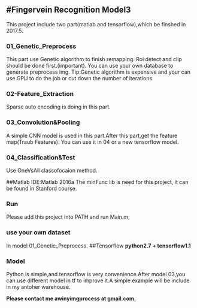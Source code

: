 #Fingervein Recognition Model3
---
This project include two part(matlab and tensorflow),which be finshed in 2017.5.

### 01_Genetic_Preprocess
This part use Genetic algorithm to finish remapping.
Roi detect and clip should be done first.(important).
You can use your own database to generate preprocess img.
Tip:Genetic algorithm is expensive and your can use GPU to do the job or cut down the number of iterations
### 02-Feature_Extraction
Sparse auto encoding is doing in this part.
### 03_Convolution&Pooling
A simple CNN model is used in this part.After this part,get the feature map(Traub Features). You can use it in 04 or a new tensorflow model.
### 04_Classification&Test
Use OneVsAll classofocaion method.
 
##Matlab
IDE:Matlab 2016a
The minFunc lib is need for this project, it can be found in Stanford course.
### Run
Please add this project into PATH and run Main.m;

### use your own dataset
In model 01_Genetic_Preprocess.
##Tensorflow
**python2.7 + tensorflow1.1**
### Model
Python is simple,and tensorflow is very convenience.After model 03,you can use different model in tf to improve it.A simple example will be include in my antoher warehouse.


**Please contact me awinyimgprocess at gmail.com.**